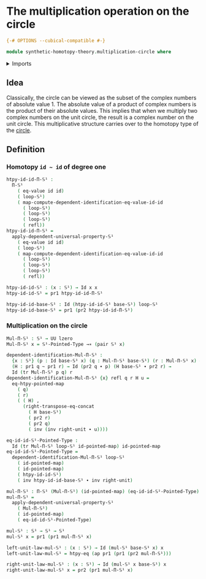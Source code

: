 # The multiplication operation on the circle

```agda
{-# OPTIONS --cubical-compatible #-}

module synthetic-homotopy-theory.multiplication-circle where
```

<details><summary>Imports</summary>

```agda
open import foundation.action-on-identifications-functions
open import foundation.dependent-pair-types
open import foundation.function-extensionality
open import foundation.function-types
open import foundation.homotopies
open import foundation.identity-types
open import foundation.transport-along-identifications
open import foundation.universe-levels

open import structured-types.pointed-homotopies
open import structured-types.pointed-maps

open import synthetic-homotopy-theory.circle
```

</details>

## Idea

Classically, the circle can be viewed as the subset of the complex numbers of
absolute value 1. The absolute value of a product of complex numbers is the
product of their absolute values. This implies that when we multiply two complex
numbers on the unit circle, the result is a complex number on the unit circle.
This multiplicative structure carries over to the homotopy type of the
[circle](synthetic-homotopy-theory.circle.md).

## Definition

### Homotopy `id ~ id` of degree one

```agda
htpy-id-id-Π-𝕊¹ :
  Π-𝕊¹
    ( eq-value id id)
    ( loop-𝕊¹)
    ( map-compute-dependent-identification-eq-value-id-id
      ( loop-𝕊¹)
      ( loop-𝕊¹)
      ( loop-𝕊¹)
      ( refl))
htpy-id-id-Π-𝕊¹ =
  apply-dependent-universal-property-𝕊¹
    ( eq-value id id)
    ( loop-𝕊¹)
    ( map-compute-dependent-identification-eq-value-id-id
      ( loop-𝕊¹)
      ( loop-𝕊¹)
      ( loop-𝕊¹)
      ( refl))

htpy-id-id-𝕊¹ : (x : 𝕊¹) → Id x x
htpy-id-id-𝕊¹ = pr1 htpy-id-id-Π-𝕊¹

htpy-id-id-base-𝕊¹ : Id (htpy-id-id-𝕊¹ base-𝕊¹) loop-𝕊¹
htpy-id-id-base-𝕊¹ = pr1 (pr2 htpy-id-id-Π-𝕊¹)
```

### Multiplication on the circle

```agda
Mul-Π-𝕊¹ : 𝕊¹ → UU lzero
Mul-Π-𝕊¹ x = 𝕊¹-Pointed-Type →∗ (pair 𝕊¹ x)

dependent-identification-Mul-Π-𝕊¹ :
  {x : 𝕊¹} (p : Id base-𝕊¹ x) (q : Mul-Π-𝕊¹ base-𝕊¹) (r : Mul-Π-𝕊¹ x) →
  (H : pr1 q ~ pr1 r) → Id (pr2 q ∙ p) (H base-𝕊¹ ∙ pr2 r) →
  Id (tr Mul-Π-𝕊¹ p q) r
dependent-identification-Mul-Π-𝕊¹ {x} refl q r H u =
  eq-htpy-pointed-map
    ( q)
    ( r)
    ( ( H) ,
      (right-transpose-eq-concat
        ( H base-𝕊¹)
        ( pr2 r)
        ( pr2 q)
        ( inv (inv right-unit ∙ u))))

eq-id-id-𝕊¹-Pointed-Type :
  Id (tr Mul-Π-𝕊¹ loop-𝕊¹ id-pointed-map) id-pointed-map
eq-id-id-𝕊¹-Pointed-Type =
  dependent-identification-Mul-Π-𝕊¹ loop-𝕊¹
    ( id-pointed-map)
    ( id-pointed-map)
    ( htpy-id-id-𝕊¹)
    ( inv htpy-id-id-base-𝕊¹ ∙ inv right-unit)

mul-Π-𝕊¹ : Π-𝕊¹ (Mul-Π-𝕊¹) (id-pointed-map) (eq-id-id-𝕊¹-Pointed-Type)
mul-Π-𝕊¹ =
  apply-dependent-universal-property-𝕊¹
    ( Mul-Π-𝕊¹)
    ( id-pointed-map)
    ( eq-id-id-𝕊¹-Pointed-Type)

mul-𝕊¹ : 𝕊¹ → 𝕊¹ → 𝕊¹
mul-𝕊¹ x = pr1 (pr1 mul-Π-𝕊¹ x)

left-unit-law-mul-𝕊¹ : (x : 𝕊¹) → Id (mul-𝕊¹ base-𝕊¹ x) x
left-unit-law-mul-𝕊¹ = htpy-eq (ap pr1 (pr1 (pr2 mul-Π-𝕊¹)))

right-unit-law-mul-𝕊¹ : (x : 𝕊¹) → Id (mul-𝕊¹ x base-𝕊¹) x
right-unit-law-mul-𝕊¹ x = pr2 (pr1 mul-Π-𝕊¹ x)
```
